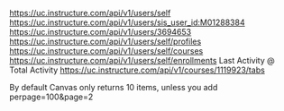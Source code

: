 https://uc.instructure.com/api/v1/users/self
https://uc.instructure.com/api/v1/users/sis_user_id:M01288384
https://uc.instructure.com/api/v1/users/3694653
https://uc.instructure.com/api/v1/users/self/profiles
https://uc.instructure.com/api/v1/users/self/courses
https://uc.instructure.com/api/v1/users/self/enrollments
	Last Activity @
	Total Activity
https://uc.instructure.com/api/v1/courses/1119923/tabs


By default Canvas only returns 10 items, unless you add perpage=100&page=2
